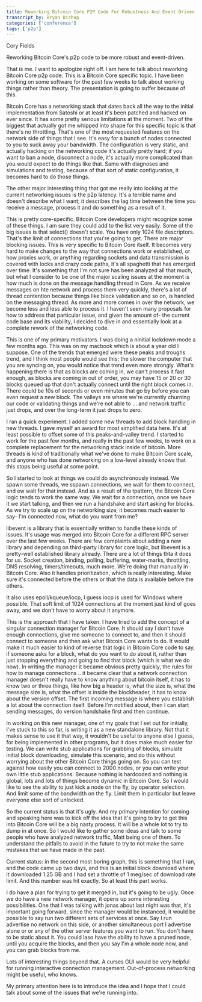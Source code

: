 ```yaml
---
title: Reworking Bitcoin Core P2P Code For Robustness And Event Driven
transcript_by: Bryan Bishop
categories: ['conference']
tags: ['p2p']
---
```


Cory Fields

Reworking Bitcoin Core's p2p code to be more robust and event-driven.

That is me. I want to apologize right off. I am here to talk about reworking Bitcoin Core p2p code. This is a Bitcoin Core specific topic. I have been working on some software for the past few weeks to talk about working things rather than theory. The presentation is going to suffer because of this.

Bitcoin Core has a networking stack that dates back all the way to the initial implementation from Satoshi or at least it's been patched and hacked on ever since. It has some pretty serious limitations at the moment. Two of the biggest that actually got me whipped into shape for this specific topic is that there's no throttling. That's one of the most requested features on the network side of things that I see. It's easy for a bunch of nodes connected to you to suck away your bandwidth. The configuration is very static, and actually hacking on the networking code it's actually pretty hard; if you want to ban a node, disconnect a node, it's actually more complicated than you would expect to do things like that. Same with diagnoses and simulations and testing, because of that sort of static configuration, it becomes hard to do those things.

The other major interesting thing that got me really into looking at the current networking issues is the p2p latency. It's a terrible name and doesn't describe what I want; it describes the lag time between the time you receive a message, process it and do something as a result of it.

This is pretty core-specific. Bitcoin Core developers might recognize some of these things. I am sure they could add to the list very easily. Some of the big issues is that select() doesn't scale. You have only 1024 file descriptors. That's the limit of connections that you're going to get. There are major blocking issues. This is very specific to Bitcoin Core itself. It becomes very hard to make changes to the way that connections work or established, or how proxies work, or anything regarding sockets and data transmission is covered with locks and crazy code paths, it's all spaghetti that has emerged over time. It's something that I'm not sure has been analyzed all that much, but what I consider to be one of the major scaling issues at the moment is how much is done on the message handling thread in Core. As we receive messages on hte network and process them very quickly, there's a lot of thread contention because things like block validation and so on, is handled on the messaging thread. As more and more comes in over the network, we become less and less able to process it. I haven't seen many proposals for how to address that particular issue, and given the amount of- the current code base and its viability, I decided to dive in and essentially look at a complete rework of the networking code.

This is one of my primary motivators. I was doing a ninitial lockdown mode a few months ago. This was on my macbook which is about a year old I suppose. One of the trends that emerged were these peaks and troughs trend, and I think most people would see this; the slower the computer that you are syncing on, you would notice that trend even more strongly. What's happening there is that as blocks are coming in, we can't process it fast enough, as blocks are coming in out of order, you may have 15 or 20 or 30 blocks queued up that don't actually connect until the right block comes in. There could be 10s of seconds or even minutes that go by before you can even request a new block. The valleys are where we're currently churning our code or validating things and we're not able to ... and network traffic just drops, and over the long-term it just drops to zero.

I ran a quick experiment. I added some new threads to add block handling in new threads. I gave myself an award for most simplified data here. It's at least possible to offset some of this peaks-and-valley trend. I started to work for the past few months, and really in the past few weeks, to work on a complete replacement for the networking stack inside of bitcoin. More threads is kind of traditionally what we've done to make Bitcoin Core scale, and anyone who has done networking on a low-level already knows that this stops being useful at some point.

So I started to look at things we could do asynchronously instead. We spawn some threads, we sspawn connections, we wait for them to connect, and ew wait for that instead. And as a result of tha tpattern, the Bitcoin Core logic tends to work the same way. We wait for a connection, once we have it we start talking, and then we run a handshake and start asking for blocks. As we try to scale up on the networking size, it becomes much easier to say- I'm connected now, what do you want from me?

libevent is a library that is essentially written to handle these kinds of issues. It's usage was merged into Bitcoin Core for a different RPC server over the last few weeks. There are few complaints about adding a new library and depending on third-party library for core logic, but libevent is a pretty-well established library already. There are a lot of things thta it does for us. Socket creation, binding, polling, buffering, water-marks, throttling, DNS resolving, timers/timeouts, much more. We're doing that manually in Bitcoin Core. Also it handles prioritization, which is really interesting. Make sure it's connected before the others or that the data is available before the others.

It also uses epoll/kqueue/iocp, I guess iocp is used for Windows where possible. That soft limit of 1024 connections at the moment just kind of goes away, and we don't have to worry about it anymore.

This is the approach that I have taken. I have tried to add the concept of a singular connection manager for Bitcoin Core. It should say I don't have enough connections, give me someone to connect to, and then it should connect to someone and then ask what Bitcoin Core wants to do. It would make it much easier to kind of reverse that logic in Bitcoin Core code to say, if someone asks for a block, what do you want to do about it, rather than just stopping everything and going to find that block (which is what we do now). In writing the manager it became obvious pretty quickly, the rules for how to manage connections .. it became clear that a network connection manager doesn't really have to know anything about bitcoin itself, it has to know two or three things, like how big a header is, what the size is, what the message size is, what the offset is inside the blockheader, it has to know about the version offset. The first incoming message is where you establish a lot about the connection itself. Before I'm notified about, then I can start sending messages, do version handshake first and then continue.

In working on this new manager, one of my goals that I set out for initially, I've stuck to this so far, is writing it as a new standalone library. Not that it makes sense to use it that way, it wouldn't be useful to anyone else I guess, for being implemented in other programs, but it does make much easier for testing. We can write stub applications for grabbing of blocks, simulate initial block downloading, simulate this scenario, and do this without worrying about the other Bitcoin Core things going on. So you can test against how easily you can connect to 2000 nodes, or you can write your own little stub applications. Because nothing is hardcoded and nothing is global, lots and lots of things become dynamic in Bitcoin Core. So I would like to see the ability to just kick a node on the fly, by operator selection. And limit some of the bandwidth on the fly. Limit them in particular but leave everyone else sort of unlocked.

So the current status is that it's ugly. And my primary intention for coming and speaking here was to kick off the idea that it's going to try to get this into Bitcoin Core will be a big nasty process. It will be a whole lot to try to dump in at once. So I would like to gather some ideas and talk to some people who have analyzed network traffic, Matt being one of them. To understand the pitfalls to avoid in the future to try to not make the same mistakes that we have made in the past.

Current status: in the second most boring graph, this is something that I ran, and the code came up two days, and this is an initial block download where it downloaded 1.25 GB and I had set a throttle of 1 meg/sec of download rate limit. And this number was hit exactly. So at least this part works.

I do have a plan for trying to get it merged in, but it's going to be ugly. Once we do have a new network manager, it opens up some interesting possibilities. One that I was talking with jonas about last night was that, it's important going forward, since the manager would be instanced, it would be possible to say run two different sets of services at once. Say I run advertise no network on this side, or another simultaneous port I advertise alone or or any of the other server features you want to run. You don't have to be static about it. You could laso have the ability to have a pruned node, until you acquire the blocks, and then you say I'm a whole node now, and you can grab blocks from me.

Lots of interesting things beyond that. A curses GUI would be very helpful for running interactive connection management. Out-of-process networking might be useful, who knows.

My primary attention here is to introduce the idea and I hope that I could talk about some of the issues that we're running into.
